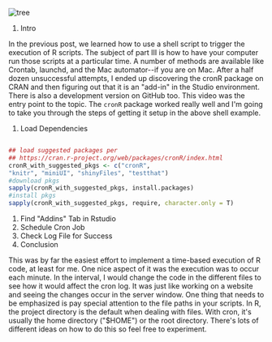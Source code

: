 ![tree](/assets/img/post/tree.png)

1. Intro

In the previous post, we learned how to use a shell script to trigger the execution of R scripts. The subject of part III is how to have your computer run those scripts at a particular time. A number of methods are available like Crontab, launchd, and the Mac automator--if you are on Mac. After a half dozen unsuccessful attempts, I ended up discovering the cronR package on CRAN and then figuring out that it is an "add-in" in the Studio environment. There is also a development version on GitHub too. This video was the entry point to the topic. The `cronR` package worked really well and I'm going to take you through the steps of getting it setup in the above shell example.

1. Load Dependencies

```r

## load suggested packages per
## https://cran.r-project.org/web/packages/cronR/index.html
cronR_with_suggested_pkgs <- c("cronR",
"knitr", "miniUI", "shinyFiles", "testthat")
#download pkgs
sapply(cronR_with_suggested_pkgs, install.packages)
#install pkgs
sapply(cronR_with_suggested_pkgs, require, character.only = T)
```

1. Find "Addins" Tab in Rstudio
2. Schedule Cron Job
3. Check Log File for Success
4. Conclusion

This was by far the easiest effort to implement a time-based execution of R code, at least for me. One nice aspect of it was the execution was to occur each minute. In the interval, I would change the code in the different files to see how it would affect the cron log. It was just like working on a website and seeing the changes occur in the server window. One thing that needs to be emphasized is pay special attention to the file paths in your scripts. In R, the project directory is the default when dealing with files. With cron, it's usually the home directory ("$HOME") or the root directory. There's lots of different ideas on how to do this so feel free to experiment.
